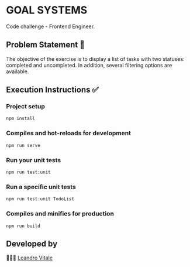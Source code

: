 # GOAL SYSTEMS

Code challenge - Frontend Engineer.

## Problem Statement 📄

The objective of the exercise is to display a list of tasks with two statuses: completed and uncompleted. In addition, several filtering options are available.


## Execution Instructions ✅

### Project setup
```
npm install
```

### Compiles and hot-reloads for development
```
npm run serve
```

### Run your unit tests
```
npm run test:unit
```

### Run a specific unit tests
```
npm run test:unit TodoList
```

### Compiles and minifies for production
```
npm run build
```


## Developed by
👨🏻‍💻 [Leandro Vitale](https://www.linkedin.com/in/leandrovitale/)